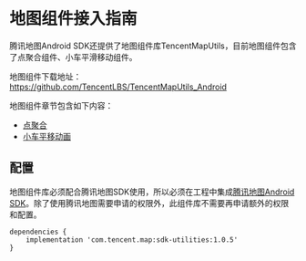 # 地图组件接入指南

腾讯地图Android SDK还提供了地图组件库TencentMapUtils，目前地图组件包含了点聚合组件、小车平滑移动组件。

地图组件下载地址：https://github.com/TencentLBS/TencentMapUtils_Android

地图组件章节包含如下内容：

* [点聚合](./module/points-cluster.md)
* [小车平移动画](./module/car-smooth-moving.md)

## 配置

地图组件库必须配合腾讯地图SDK使用，所以必须在工程中集成[腾讯地图Android SDK](https://github.com/TencentLBS/TencentMapDemo_Android)。除了使用腾讯地图需要申请的权限外，此组件库不需要再申请额外的权限和配置。

```
dependencies {
    implementation 'com.tencent.map:sdk-utilities:1.0.5'
}
```



